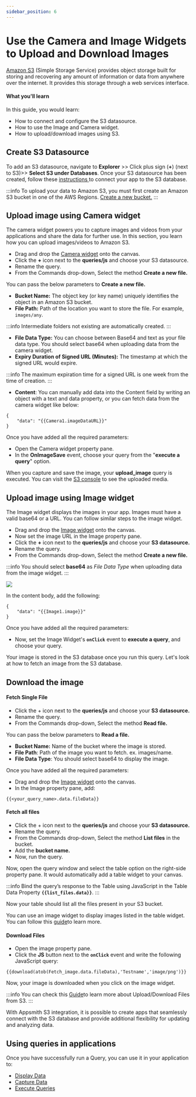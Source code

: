 ```yaml
---
sidebar_position: 6
---
```


# Use the Camera and Image Widgets to Upload and Download Images

[Amazon S3](https://aws.amazon.com/s3/?nc2=type\_a) (Simple Storage Service) provides object storage built for storing and recovering any amount of information or data from anywhere over the internet. It provides this storage through a web services interface.

#### **What you'll learn**

In this guide, you would learn:

* How to connect and configure the S3 datasource.
* How to use the Image and Camera widget.
* How to upload/download images using S3.

## Create S3 Datasource

To add an S3 datasource, navigate to **Explorer** >> Click plus sign (**+**) (next to S3)>> **Select S3 under Databases**. Once your S3 datasource has been created, follow these [instructions ](/reference/datasources/querying-amazon-s3#connection-settings)to connect your app to the S3 database.

:::info
To upload your data to Amazon S3, you must first create an Amazon S3 bucket in one of the AWS Regions. [Create a new bucket.](https://docs.aws.amazon.com/AmazonS3/latest/userguide/create-bucket-overview.html)
:::

## Upload image using Camera widget

The camera widget powers you to capture images and videos from your applications and share the data for further use. In this section, you learn how you can upload images/videos to Amazon S3.

  <VideoEmbed host="youtube" videoId="v43gTz_4Jck" /> 

* Drag and drop the [Camera widget](/reference/widgets/camera) onto the canvas.
* Click the **+** icon next to the **queries/js** and choose your S3 datasource.
* Rename the query.
* From the Commands drop-down, Select the method **Create a new file.**

You can pass the below parameters to **Create a new file.**

* **Bucket Name:** The object key (or key name) uniquely identifies the object in an Amazon S3 bucket.
* **File Path:** Path of the location you want to store the file. For example, `images/any`.

:::info
Intermediate folders not existing are automatically created.
:::

* **File Data Type:** You can choose between Base64 and text as your file data type. You should select base64 when uploading data from the camera widget.
* **Expiry Duration of Signed URL (Minutes):** The timestamp at which the signed URL would expire.

:::info
The maximum expiration time for a signed URL is one week from the time of creation.
:::

* **Content**: You can manually add data into the Content field by writing an object with a text and data property, or you can fetch data from the camera widget like below:

```
{
	"data": "{{Camera1.imageDataURL}}"
}
```

Once you have added all the required parameters:

* Open the Camera widget property pane.
* In the **OnImageSave** event, choose your query from the "**execute a query**" option.

When you capture and save the image, your **upload\_image** query is executed. You can visit the [S3 console](https://s3.console.aws.amazon.com/s3/home) to see the uploaded media.

## Upload image using Image widget

The Image widget displays the images in your app. Images must have a valid base64 or a URL. You can follow similar steps to the image widget.

* Drag and drop the [Image widget](/reference/widgets/image) onto the canvas.
* Now set the image URL in the Image property pane.
* Click the **+** icon next to the **queries/js** and choose your **S3 datasource.**
* Rename the query.
* From the Commands drop-down, Select the method **Create a new file.**

:::info
You should select **base64** as _File Data Type_ when uploading data from the image widget.
:::

<!-- <figure><img src="/img/uploads31.PNG" alt=""/> <figcaption align="center"><i></figcaption></figure> -->
![](/img/uploads31.PNG)


In the content body, add the following:

```
{
	"data": "{{Image1.image}}"
}
```

Once you have added all the required parameters:

* Now, set the Image Widget's **`onClick`** event to **execute a query**, and choose your query.

Your image is stored in the S3 database once you run this query. Let's look at how to fetch an image from the S3 database.

## Download the image

#### Fetch Single File

  <VideoEmbed host="youtube" videoId="dVZEd8p0Y2c" /> 

* Click the + icon next to the **queries/js** and choose your **S3 datasource.**
* Rename the query.
* From the Commands drop-down, Select the method **Read file.**

You can pass the below parameters to **Read a file.**

* **Bucket Name:** Name of the bucket where the image is stored.
* **File Path**: Path of the image you want to fetch. ex. images/name.
* **File Data Type**: You should select base64 to display the image.

Once you have added all the required parameters:

* Drag and drop the [Image widget](/reference/widgets/image) onto the canvas.
* In the Image property pane, add:

```
{{<your_query_name>.data.fileData}}
```

#### Fetch all files

  <VideoEmbed host="youtube" videoId="UzV5LZ0kvDQ" /> 

* Click the + icon next to the **queries/js** and choose your **S3 datasource.**
* Rename the query.
* From the Commands drop-down, Select the method **List files** in the bucket.
* Add the **bucket name.**
* Now, run the query.

Now, open the query window and select the table option on the right-side property pane. It would automatically add a table widget to your canvas.

:::info
Bind the query’s response to the Table using JavaScript in the Table Data Property **`{{list_files.data}}`**.
:::

Now your table should list all the files present in your S3 bucket.

You can use an image widget to display images listed in the table widget. You can follow this [guide](/learning-and-resources/how-to-guides/how-to-upload-to-s3)to learn more.

#### Download Files

* Open the image property pane.
* Click the **JS** button next to the **`onClick`** event and write the following JavaScript query:

```
{{download(atob(Fetch_image.data.fileData),'Testname','image/png')}}
```

Now, your image is downloaded when you click on the image widget.

:::info
You can check this [Guide](how-to-upload-to-s3.md)to learn more about Upload/Download Files from S3.
:::

With Appsmith S3 integration, it is possible to create apps that seamlessly connect with the S3 database and provide additional flexibility for updating and analyzing data.

## Using queries in applications

Once you have successfully run a Query, you can use it in your application to:

* [Display Data ](/core-concepts/data-access-and-binding/displaying-data-read/)
* [Capture Data ](/core-concepts/data-access-and-binding/capturing-data-write/capture-form-data.md)
* [Execute Queries](/core-concepts/data-access-and-binding/querying-a-database/)
